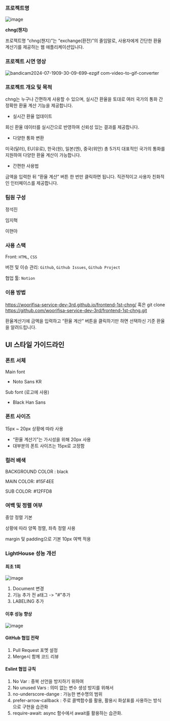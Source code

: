 ### 프로젝트명

![image](https://github.com/user-attachments/assets/71904e49-2002-445e-aaeb-6038e2c47832)


**chng(챈지)**

프로젝트명 “chng(챈지)”는 “exchange(환전)”의 줄임말로, 사용자에게 간단한 환율 계산기를 제공하는 웹 애플리케이션입니다.



### 프로젝트 시연 영상

![bandicam2024-07-1909-30-09-699-ezgif com-video-to-gif-converter](https://github.com/user-attachments/assets/d009bed9-0213-4e7d-8dfb-ac2f047f2fd6)




### 프로젝트 개요 및 목적

chng는 누구나 간편하게 사용할 수 있으며, 실시간 환율을 토대로 여러 국가의 통화 간 정확한 환율 계산 기능을 제공합니다.

- 실시간 환율 업데이트

회신 환율 데이터를 실시간으로 반영하여 신뢰성 있는 결과를 제공합니다.

- 다양한 통화 변환

미국(달러), EU(유로), 한국(원), 일본(엔), 중국(위안) 총 5가지 대표적인 국가의 통화를 지원하여 다양한 환율 계산이 가능합니다.

- 간편한 사용법

금액을 입력한 뒤 “환율 계산” 버튼 한 번만 클릭하면 됩니다. 직관적이고 사용자 친화적인 인터페이스를 제공합니다.

  

### 팀원 구성

정석진

임지혁

이현아

  

### 사용 스택

Front: `HTML`, `CSS`

버전 및 이슈 관리: `Github`, `Github Issues`, `Github Project`

협업 툴: `Notion`

  

### 이용 방법

https://woorifisa-service-dev-3rd.github.io/frontend-1st-chng/
혹은
git clone https://github.com/woorifisa-service-dev-3rd/frontend-1st-chng.git

환율계산기에 금액을 입력하고 “환율 계산” 버튼을 클릭하기만 하면 선택하신 기준 환율을 알려드립니다.

  

## UI 스타일 가이드라인

### 폰트 서체

Main font

- Noto Sans KR

Sub font (로고에 사용)

- Black Han Sans

  

### 폰트 사이즈

15px ~ 20px 상황에 따라 사용

- “환율 계산기”는 가시성을 위해 20px 사용
- 대부분의 폰트 사이즈는 15px로 고정함

  

### 컬러 배색

BACKGROUND COLOR : black

MAIN COLOR:  #15F4EE 

SUB COLOR: #12FFD8

  

### 여백 및 정렬 여부

중앙 정렬 기본

상황에 따라 양쪽 정렬, 좌측 정렬 사용

margin 및 padding으로 기본 10px 여백 적용


### LightHouse 성능 개선


#### 최초 1회
![image](https://github.com/woorifisa-service-dev-3rd/frontend-1st-chng/assets/123541776/560bd3cd-bb57-4094-b6b9-1c8a649a7b87)

1. Document 변경
2. 기능 추가 전 a태그 -> "#"추가
3. LABELING 추가

#### 이후 성능 향상

![image](https://github.com/woorifisa-service-dev-3rd/frontend-1st-chng/assets/123541776/7c186cdf-0006-41e3-b759-dc1acac28ba6)


#### GitHub 협업 전략
1. Pull Request 포멧 설정
2. Merge시 함께 코드 리뷰

#### Eslint 협업 규칙
1. No Var : 중복 선언을 방지하기 위하여
2. No unused Vars : 의미 없는 변수 생성 방지를 위해서
3. no-underscore-dange : 가능한 변수명의 범위
4. prefer-arrow-callback : 주로 콜백함수를 활용, 활용시 화살표를 사용하는 방식으로 구현을 습관화
5. require-await: async 함수에서 await를 활용하는 습관화.
